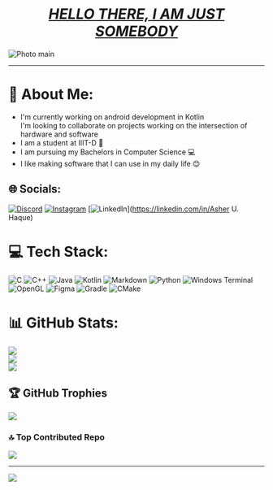<H1><center><b><i><u> HELLO THERE, I AM JUST SOMEBODY  </u></i></b></center></H1>

![Photo main](https://github.com/Asher-Ul-Haque/Asher-Ul-Haque/assets/147892995/b4d80a81-4c39-4e6b-b0ec-027cae0b289b)

***

# 💫 About Me:
* I'm currently working on android development in Kotlin<br>I'm looking to collaborate on projects working on the intersection of hardware and software
* I am a student at IIIT-D 📖
* I am pursuing my Bachelors in Computer Science 💻
* I like making software that I can use in my daily life 😊


## 🌐 Socials:
[![Discord](https://img.shields.io/badge/Discord-%237289DA.svg?logo=discord&logoColor=white)](https://discord.gg/.just_somebody_called_somebody) [![Instagram](https://img.shields.io/badge/Instagram-%23E4405F.svg?logo=Instagram&logoColor=white)](https://instagram.com/just_somebody_somewhere) [![LinkedIn](https://img.shields.io/badge/LinkedIn-%230077B5.svg?logo=linkedin&logoColor=white)](https://linkedin.com/in/Asher U. Haque) 

# 💻 Tech Stack:
![C](https://img.shields.io/badge/c-%2300599C.svg?style=for-the-badge&logo=c&logoColor=white) ![C++](https://img.shields.io/badge/c++-%2300599C.svg?style=for-the-badge&logo=c%2B%2B&logoColor=white) ![Java](https://img.shields.io/badge/java-%23ED8B00.svg?style=for-the-badge&logo=openjdk&logoColor=white) ![Kotlin](https://img.shields.io/badge/kotlin-%237F52FF.svg?style=for-the-badge&logo=kotlin&logoColor=white) ![Markdown](https://img.shields.io/badge/markdown-%23000000.svg?style=for-the-badge&logo=markdown&logoColor=white) ![Python](https://img.shields.io/badge/python-3670A0?style=for-the-badge&logo=python&logoColor=ffdd54) ![Windows Terminal](https://img.shields.io/badge/Windows%20Terminal-%234D4D4D.svg?style=for-the-badge&logo=windows-terminal&logoColor=white) ![OpenGL](https://img.shields.io/badge/OpenGL-%23FFFFFF.svg?style=for-the-badge&logo=opengl) ![Figma](https://img.shields.io/badge/figma-%23F24E1E.svg?style=for-the-badge&logo=figma&logoColor=white) ![Gradle](https://img.shields.io/badge/Gradle-02303A.svg?style=for-the-badge&logo=Gradle&logoColor=white) ![CMake](https://img.shields.io/badge/CMake-%23008FBA.svg?style=for-the-badge&logo=cmake&logoColor=white)
# 📊 GitHub Stats:
![](https://github-readme-stats.vercel.app/api?username=Asher-Ul-Haque&theme=synthwave&hide_border=false&include_all_commits=true&count_private=true)<br/>
![](https://github-readme-streak-stats.herokuapp.com/?user=Asher-Ul-Haque&theme=synthwave&hide_border=false)<br/>
![](https://github-readme-stats.vercel.app/api/top-langs/?username=Asher-Ul-Haque&theme=synthwave&hide_border=false&include_all_commits=true&count_private=true&layout=compact)

## 🏆 GitHub Trophies
![](https://github-profile-trophy.vercel.app/?username=Asher-Ul-Haque&theme=darkhub&no-frame=true&no-bg=false&margin-w=4)

### 🔝 Top Contributed Repo
![](https://github-contributor-stats.vercel.app/api?username=Asher-Ul-Haque&limit=5&theme=dark&combine_all_yearly_contributions=true)

---
[![](https://visitcount.itsvg.in/api?id=Asher-Ul-Haque&icon=5&color=10)](https://visitcount.itsvg.in)






